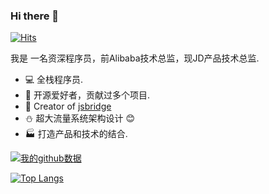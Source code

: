 ### Hi there 👋

[![Hits](https://hits.seeyoufarm.com/api/count/incr/badge.svg?url=https%3A%2F%2Fgithub.com%2Flzyzsd%2Fjsbridge&count_bg=%2379C83D&title_bg=%23555555&icon=&icon_color=%23E7E7E7&title=hits&edge_flat=false)](https://hits.seeyoufarm.com)

我是 一名资深程序员，前Alibaba技术总监，现JD产品技术总监.

- :computer: 全栈程序员.
- :gift: 开源爱好者，贡献过多个项目.
- :art: Creator of [jsbridge](https://github.com/lzyzsd/jsbridge)
- :snowman: 超大流量系统架构设计 :blush:
- :factory: 打造产品和技术的结合.

[![我的github数据](https://github-readme-stats.vercel.app/api?username=lzyzsd&count_private=true&show_icons=true)](https://github.com/anuraghazra/github-readme-stats)

[![Top Langs](https://github-readme-stats.vercel.app/api/top-langs/?username=lzyzsd&layout=compact)](https://github.com/anuraghazra/github-readme-stats)
